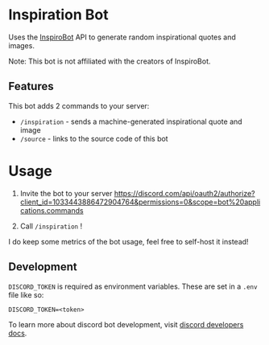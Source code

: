 # Inspiration Bot

Uses the [InspiroBot](http://inspirobot.me/) API to generate random inspirational quotes and images.

Note: This bot is not affiliated with the creators of InspiroBot.

## Features

This bot adds 2 commands to your server:

- `/inspiration` - sends a machine-generated inspirational quote and image
- `/source` - links to the source code of this bot

# Usage

1. Invite the bot to your server <https://discord.com/api/oauth2/authorize?client_id=1033443886472904764&permissions=0&scope=bot%20applications.commands>

2. Call `/inspiration` !

I do keep some metrics of the bot usage, feel free to self-host it instead!

## Development

`DISCORD_TOKEN` is required as environment variables. These are set in a `.env` file like so:

```text
DISCORD_TOKEN=<token>
```

To learn more about discord bot development, visit [discord developers docs](https://discord.com/developers/docs/intro).